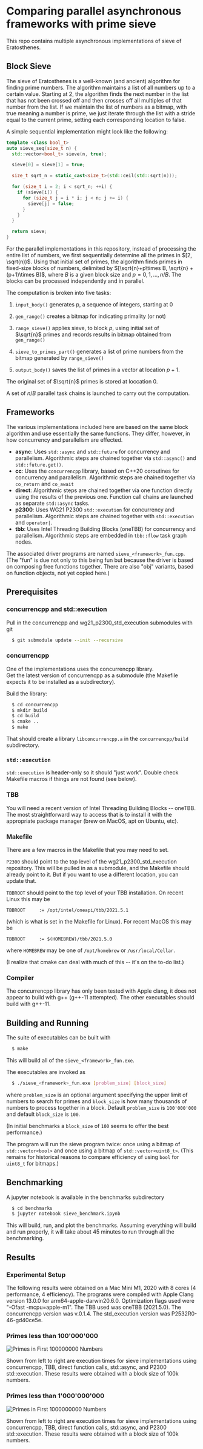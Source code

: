 # Comparing parallel asynchronous frameworks with prime sieve

This repo contains multiple asynchronous implementations of sieve of Eratosthenes. 
## Block Sieve

The sieve of Eratosthenes is a well-known (and ancient) algorithm for finding prime numbers.  The algorithm maintains a list of all numbers up to a certain value.  Starting at 2, the algorithm finds the next number in the list that has not been crossed off and then crosses off all multiples of that number from the list.  If we maintain the list of numbers as a bitmap, with true meaning a number is prime, we just iterate through the list with a stride equal to the current prime, setting each corresponding location to false.

A simple sequential implementation might look like the following:
```c++
template <class bool_t>
auto sieve_seq(size_t n) {
  std::vector<bool_t> sieve(n, true);

  sieve[0] = sieve[1] = true;

  size_t sqrt_n = static_cast<size_t>(std::ceil(std::sqrt(n)));

  for (size_t i = 2; i < sqrt_n; ++i) {
    if (sieve[i]) {
      for (size_t j = i * i; j < n; j += i) {
        sieve[j] = false;
      }
    }
  }

  return sieve;
}
```

For the parallel implementations in this repository, instead of processing the entire list of numbers, we first sequentially determine all the primes in $[2, \sqrt(n))$.  Using that initial set of primes, the algorithm finds primes in fixed-size blocks of numbers, delimited by $[\sqrt{n}+p\times B, \sqrt{n} + (p+1)\times B)$, where $B$ is a given block size and $p = 0, 1, \ldots , n/B$.
The blocks can be processed independently and in parallel.


The computation is broken into five tasks:                                                                                       
1. `input_body()` generates p, a sequence of integers, starting at 0

2. `gen_range()` creates a bitmap for indicating primality (or not)   

3. `range_sieve()` applies sieve, to block $p$, using initial set of        
$\sqrt{n}$ primes and records results in bitmap obtained from           
      `gen_range()`

4. `sieve_to_primes_part()` generates a list of prime numbers from the
bitmap generated by `range_sieve()`
    
5. `output_body()` saves the list of primes in a vector at location $p+1$.

The original set of $\sqrt{n}$ primes is stored at loccation 0.

A set of $n/B$ parallel task chains is launched to carry out the computation.
                                                                                                                                   
## Frameworks

The various implementations included here are based on the same block algorithm and use essentially the same functions.  They differ, however, in how concurrency and parallelism are effected.
- **async**: Uses `std::async` and `std::future` for concurrency and parallelism.  Algorithmic steps are chained together via `std::async()` and `std::future.get()`.
- **cc**: Uses the `concurrencpp` library, based on C++20 coroutines for concurrency and parallelism.  Algorithmic steps are chained together via `co_return` and `co_await`
- **direct**: Algorithmic steps are chained together via one function directly using the results of the previous one.  Function call chains are launched as separate `std::async` tasks.
- **p2300**: Uses WG21 P2300 `std::execution` for concurrency and parallelism.  Algorithmic steps are chained together with `std::execution` and `operator|`.
- **tbb**: Uses Intel Threading Building Blocks (oneTBB) for concurrency and parallelism.  Algorithmic steps are embedded in `tbb::flow` task graph nodes.

The associated driver programs are named `sieve_<framework>_fun.cpp`.  (The "fun" is due not only to this being fun but because the driver is based on composing free functions together.  There are also "obj" variants, based on function objects, not yet copied here.)


## Prerequisites

### concurrencpp and std::execution

Pull in the concurrencpp and wg21_p2300_std_execution submodules with git

```bash
  $ git submodule update --init --recursive
```



### concurrencpp 

One of the implementations uses the concurrencpp library.  
Get the latest version of concurrencpp as a submodule (the
Makefile expects it to be installed as a subdirectory).

Build the library:
```bash
  $ cd concurrencpp
  $ mkdir build
  $ cd build
  $ cmake ..
  $ make
```

That should create a library `libconcurrencpp.a` in the `concurrencpp/build` subdirectory.

### `std::execution`

`std::execution` is header-only so it should "just work".  Double check Makefile macros if things are not found (see below).

### TBB

You will need a recent version of Intel Threading Building Blocks -- oneTBB.  The most
straightforward way to access that is to install it with the appropriate package manager 
(brew on MacOS, apt on Ubuntu, etc).

### Makefile

There are a few macros in the Makefile that you may need to set.

`P2300` should point to the top level of the wg21_p2300_std_execution repository.
This will be pulled in as a submodule, and the Makefile should already point to it.  But if you want to use a different location, you can update that.

`TBBROOT` should point to the top level of your TBB installation.  On recent Linux this may be

```make
TBBROOT		:= /opt/intel/oneapi/tbb/2021.5.1
```

(which is what is set in the Makefile for Linux).  For recent MacOS this may be

```make
TBBROOT		:= $(HOMEBREW)/tbb/2021.5.0
```

where `HOMEBREW` may be one of `/opt/homebrew` or `/usr/local/Cellar`.

(I realize that cmake can deal with much of this -- it's on the to-do list.)


### Compiler

The concurrencpp library has only been tested with Apple clang, it does not appear to build with g++ (g++-11 attempted).  The other executables should build with g++-11.

## Building and Running

The suite of executables can be built with

```bash
  $ make
```
This will build all of the `sieve_<framework>_fun.exe`.  

The executables are invoked as

```bash
  $ ./sieve_<framework>_fun.exe [problem_size] [block_size]
```
where `problem_size` is an optional argument specifying the upper limit of numbers to search for primes and `block_size` is how many thousands of numbers to process together in a block.  Default `problem_size` is `100'000'000` and default `block_size` is `100`.  

(In initial benchmarks a `block_size` of `100` seems to offer the best performance.)

The program will run the sieve program twice: once using a bitmap of `std::vector<bool>` and once using a bitmap of `std::vector<uint8_t>`.  (This remains for historical reasons to compare efficiency of using `bool` for `uint8_t` for bitmaps.)

## Benchmarking

A jupyter notebook is available in the benchmarks subdirectory

```bash
  $ cd benchmarks
  $ jupyter notebook sieve_benchmark.ipynb
```

This will build, run, and plot the benchmarks.  Assuming everything will build and run properly, it will take about 45 minutes to run through all the benchmarking.


## Results

### Experimental Setup

The following results were obtained on a Mac Mini M1, 2020 with 8 cores (4 performance, 4 efficiency).  The programs were compiled with Apple Clang version 13.0.0 for arm64-apple-darwin20.6.0.  Optimization flags used were "-Ofast -mcpu=apple-m1".  The TBB used was oneTBB (2021.5.0).  The concurrencpp version was v.0.1.4.  The std_execution version was P2532R0-46-gd40ce5e.


### Primes less than 100'000'000

![Primes in First 100000000 Numbers](img/bar_plot__100000000_.png)

Shown from left to right are execution times for sieve implementations using concurrencpp, TBB, direct function calls, std::async, and P2300 std::execution.  These results were obtained with a block size of 100k numbers.

### Primes less than 1'000'000'000

![Primes in First 1000000000 Numbers](img/bar_plot__1000000000_.png)

Shown from left to right are execution times for sieve implementations using concurrencpp, TBB, direct function calls, std::async, and P2300 std::execution.  These results were obtained with a block size of 100k numbers.